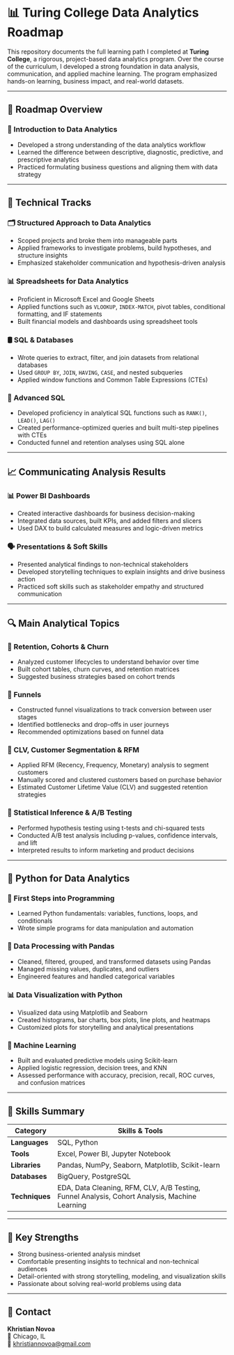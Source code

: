 # 📊 Turing College Data Analytics Roadmap

This repository documents the full learning path I completed at **Turing College**, a rigorous, project-based data analytics program. Over the course of the curriculum, I developed a strong foundation in data analysis, communication, and applied machine learning. The program emphasized hands-on learning, business impact, and real-world datasets.

---

## 🧭 Roadmap Overview

### 📌 Introduction to Data Analytics
- Developed a strong understanding of the data analytics workflow
- Learned the difference between descriptive, diagnostic, predictive, and prescriptive analytics
- Practiced formulating business questions and aligning them with data strategy

---

## 📂 Technical Tracks

### 🗂 Structured Approach to Data Analytics
- Scoped projects and broke them into manageable parts
- Applied frameworks to investigate problems, build hypotheses, and structure insights
- Emphasized stakeholder communication and hypothesis-driven analysis

### 📊 Spreadsheets for Data Analytics
- Proficient in Microsoft Excel and Google Sheets
- Applied functions such as `VLOOKUP`, `INDEX-MATCH`, pivot tables, conditional formatting, and IF statements
- Built financial models and dashboards using spreadsheet tools

### 🛢 SQL & Databases
- Wrote queries to extract, filter, and join datasets from relational databases
- Used `GROUP BY`, `JOIN`, `HAVING`, `CASE`, and nested subqueries
- Applied window functions and Common Table Expressions (CTEs)

### 🧬 Advanced SQL
- Developed proficiency in analytical SQL functions such as `RANK()`, `LEAD()`, `LAG()`
- Created performance-optimized queries and built multi-step pipelines with CTEs
- Conducted funnel and retention analyses using SQL alone

---

## 📈 Communicating Analysis Results

### 📊 Power BI Dashboards
- Created interactive dashboards for business decision-making
- Integrated data sources, built KPIs, and added filters and slicers
- Used DAX to build calculated measures and logic-driven metrics

### 🗣 Presentations & Soft Skills
- Presented analytical findings to non-technical stakeholders
- Developed storytelling techniques to explain insights and drive business action
- Practiced soft skills such as stakeholder empathy and structured communication

---

## 🔍 Main Analytical Topics

### 🔁 Retention, Cohorts & Churn
- Analyzed customer lifecycles to understand behavior over time
- Built cohort tables, churn curves, and retention matrices
- Suggested business strategies based on cohort trends

### 🔻 Funnels
- Constructed funnel visualizations to track conversion between user stages
- Identified bottlenecks and drop-offs in user journeys
- Recommended optimizations based on funnel data

### 🧮 CLV, Customer Segmentation & RFM
- Applied RFM (Recency, Frequency, Monetary) analysis to segment customers
- Manually scored and clustered customers based on purchase behavior
- Estimated Customer Lifetime Value (CLV) and suggested retention strategies

### 🧪 Statistical Inference & A/B Testing
- Performed hypothesis testing using t-tests and chi-squared tests
- Conducted A/B test analysis including p-values, confidence intervals, and lift
- Interpreted results to inform marketing and product decisions

---

## 🐍 Python for Data Analytics

### 🧱 First Steps into Programming
- Learned Python fundamentals: variables, functions, loops, and conditionals
- Wrote simple programs for data manipulation and automation

### 🧼 Data Processing with Pandas
- Cleaned, filtered, grouped, and transformed datasets using Pandas
- Managed missing values, duplicates, and outliers
- Engineered features and handled categorical variables

### 📊 Data Visualization with Python
- Visualized data using Matplotlib and Seaborn
- Created histograms, bar charts, box plots, line plots, and heatmaps
- Customized plots for storytelling and analytical presentations

### 🤖 Machine Learning
- Built and evaluated predictive models using Scikit-learn
- Applied logistic regression, decision trees, and KNN
- Assessed performance with accuracy, precision, recall, ROC curves, and confusion matrices

---

## 🧠 Skills Summary

| Category            | Skills & Tools |
|---------------------|----------------|
| **Languages**       | SQL, Python     |
| **Tools**           | Excel, Power BI, Jupyter Notebook |
| **Libraries**       | Pandas, NumPy, Seaborn, Matplotlib, Scikit-learn |
| **Databases**       | BigQuery, PostgreSQL |
| **Techniques**      | EDA, Data Cleaning, RFM, CLV, A/B Testing, Funnel Analysis, Cohort Analysis, Machine Learning |

---

## 🎯 Key Strengths

- Strong business-oriented analysis mindset  
- Comfortable presenting insights to technical and non-technical audiences  
- Detail-oriented with strong storytelling, modeling, and visualization skills  
- Passionate about solving real-world problems using data

---

## 📌 Contact

**Khristian Novoa**  
📍 Chicago, IL  
📧 khristiannovoa@gmail.com  

